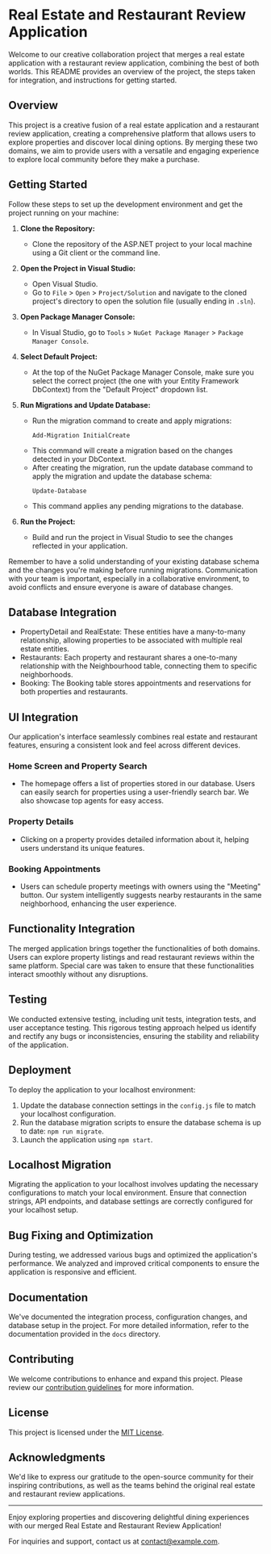 # Real Estate and Restaurant Review Application

Welcome to our creative collaboration project that merges a real estate application with a restaurant review application, combining the best of both worlds. This README provides an overview of the project, the steps taken for integration, and instructions for getting started.

## Overview

This project is a creative fusion of a real estate application and a restaurant review application, creating a comprehensive platform that allows users to explore properties and discover local dining options. By merging these two domains, we aim to provide users with a versatile and engaging experience to explore local community before they make a purchase.

## Getting Started

Follow these steps to set up the development environment and get the project running on your machine:

1. **Clone the Repository:**
   - Clone the repository of the ASP.NET project to your local machine using a Git client or the command line.

2. **Open the Project in Visual Studio:**
   - Open Visual Studio.
   - Go to `File` > `Open` > `Project/Solution` and navigate to the cloned project's directory to open the solution file (usually ending in `.sln`).

3. **Open Package Manager Console:**
   - In Visual Studio, go to `Tools` > `NuGet Package Manager` > `Package Manager Console`.

4. **Select Default Project:**
   - At the top of the NuGet Package Manager Console, make sure you select the correct project (the one with your Entity Framework DbContext) from the "Default Project" dropdown list.

5. **Run Migrations and Update Database:**
   - Run the migration command to create and apply migrations:
     ```
     Add-Migration InitialCreate
     ```
   - This command will create a migration based on the changes detected in your DbContext.
   - After creating the migration, run the update database command to apply the migration and update the database schema:
     ```
     Update-Database
     ```
   - This command applies any pending migrations to the database.

6. **Run the Project:**
   - Build and run the project in Visual Studio to see the changes reflected in your application.

Remember to have a solid understanding of your existing database schema and the changes you're making before running migrations. Communication with your team is important, especially in a collaborative environment, to avoid conflicts and ensure everyone is aware of database changes.


## Database Integration

   - PropertyDetail and RealEstate: These entities have a many-to-many relationship, allowing properties to be associated with multiple real estate entities.
   - Restaurants: Each property and restaurant shares a one-to-many relationship with the Neighbourhood table, connecting them to specific neighborhoods.
   - Booking: The Booking table stores appointments and reservations for both properties and restaurants.
     
## UI Integration

   Our application's interface seamlessly combines real estate and restaurant features, ensuring a consistent look and feel across different devices.

   ### Home Screen and Property Search
   - The homepage offers a list of properties stored in our database. Users can easily search for properties using a user-friendly search bar. We also showcase top agents for easy access.

   ### Property Details
   - Clicking on a property provides detailed information about it, helping users understand its unique features.

   ### Booking Appointments
   - Users can schedule property meetings with owners using the "Meeting" button. Our system intelligently suggests nearby restaurants in the same neighborhood, enhancing the user experience.

## Functionality Integration

The merged application brings together the functionalities of both domains. Users can explore property listings and read restaurant reviews within the same platform. Special care was taken to ensure that these functionalities interact smoothly without any disruptions.

## Testing

We conducted extensive testing, including unit tests, integration tests, and user acceptance testing. This rigorous testing approach helped us identify and rectify any bugs or inconsistencies, ensuring the stability and reliability of the application.

## Deployment

To deploy the application to your localhost environment:

1. Update the database connection settings in the `config.js` file to match your localhost configuration.
2. Run the database migration scripts to ensure the database schema is up to date: `npm run migrate`.
3. Launch the application using `npm start`.

## Localhost Migration

Migrating the application to your localhost involves updating the necessary configurations to match your local environment. Ensure that connection strings, API endpoints, and database settings are correctly configured for your localhost setup.

## Bug Fixing and Optimization

During testing, we addressed various bugs and optimized the application's performance. We analyzed and improved critical components to ensure the application is responsive and efficient.

## Documentation

We've documented the integration process, configuration changes, and database setup in the project. For more detailed information, refer to the documentation provided in the `docs` directory.

## Contributing

We welcome contributions to enhance and expand this project. Please review our [contribution guidelines](CONTRIBUTING.md) for more information.

## License

This project is licensed under the [MIT License](LICENSE).

## Acknowledgments

We'd like to express our gratitude to the open-source community for their inspiring contributions, as well as the teams behind the original real estate and restaurant review applications.

---

Enjoy exploring properties and discovering delightful dining experiences with our merged Real Estate and Restaurant Review Application!

For inquiries and support, contact us at contact@example.com.
